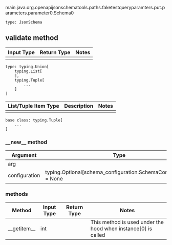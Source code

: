 main.java.org.openapijsonschematools.paths.faketestqueryparamters.put.parameters.parameter0.Schema0
```
type: JsonSchema
```

## validate method
Input Type | Return Type | Notes
------------ | ------------- | -------------
 |  |

```
type: typing.Union[
    typing.List[
    ],
    typing.Tuple[
        ...
    ]
]
```
List/Tuple Item Type | Description | Notes
-------------------- | ------------- | -------------
 |  |

```
base class: typing.Tuple[
    ...
]
```
### &lowbar;&lowbar;new&lowbar;&lowbar; method
Argument | Type
-------- | ------
arg      | 
configuration | typing.Optional[schema_configuration.SchemaConfiguration] = None

### methods
Method | Input Type | Return Type | Notes
------ | ---------- | ----------- | ------
&lowbar;&lowbar;getitem&lowbar;&lowbar; | int |  | This method is used under the hood when instance[0] is called
